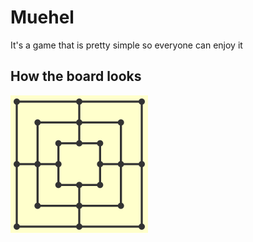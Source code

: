 # Muehel

It's a game that is pretty simple so everyone can enjoy it

## How the board looks
<img src="/docs/muehle-board.png" />
